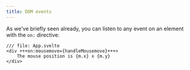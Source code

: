 ```yaml
---
title: DOM events
---
```


As we've briefly seen already, you can listen to any event on an element with the `on:` directive:

```svelte
/// file: App.svelte
<div +++on:mousemove={handleMousemove}+++>
	The mouse position is {m.x} x {m.y}
</div>
```
